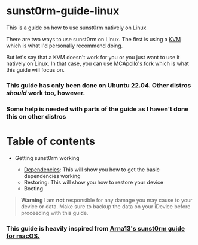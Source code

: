 # sunst0rm-guide-linux
This is a guide on how to use sunst0rm natively on Linux 

There are two ways to use sunst0rm on Linux. The first is using a [KVM](https://github.com/Arna13/sunst0rm-guide/blob/main/docs/misc/LINUX.md) which is what I'd personally recommend doing.

But let's say that a KVM doesn't work for you or you just want to use it natively on Linux. In that case, you can use [MCApollo's fork](https://github.com/MCApollo/sunst0rm) which is what this guide will focus on.

### This guide has only been done on Ubuntu 22.04. Other distros *should* work too, however.

### Some help is needed with parts of the guide as I haven't done this on other distros

# Table of contents

- Getting sunst0rm working
 
  - [Dependencies](tutorial/installation/PREREQUISITES.md): This will show you how to get the basic dependencies working
  - Restoring: This will show you how to restore your device
  - Booting
 
  
  

    
  
 >  **Warning**
 > I am **not** responsible for any damage you may cause to your device or data. Make sure to backup the data on your iDevice before proceeding with this guide.
### This guide is heavily inspired from [Arna13's sunst0rm guide for macOS.](https://github.com/Arna13/sunst0rm-guide)
